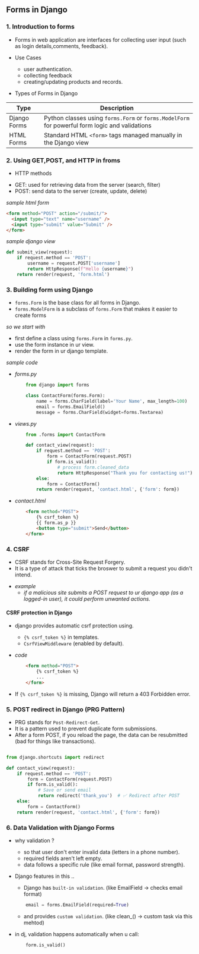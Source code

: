 ## Forms in Django

### 1. Introduction to forms
* Forms in web application are interfaces for collecting user input (such as login details,comments, feedback).

- Use Cases
    - user authentication.
    - collecting feedback
    - creating/updating products and records.

- Types of Forms in Django

| Type          | Description                                                                                  |
|---------------|----------------------------------------------------------------------------------------------|
| Django Forms  | Python classes using `forms.Form` or `forms.ModelForm` for powerful form logic and validations |
| HTML Forms    | Standard HTML `<form>` tags managed manually in the Django view                              |


### 2. Using GET,POST, and HTTP in froms

* HTTP methods
- GET: used for retrieving data from the server (search, filter)
- POST: send data to the server (create, update, delete)

*sample html form*
```html
<form method="POST" action="/submit/">
  <input type="text" name="username" />
  <input type="submit" value="Submit" />
</form>
```

*sample django view*
```python
def submit_view(request):
    if request.method == 'POST':
        username = request.POST['username']
        return HttpResponse(f"Hello {username}")
    return render(request, 'form.html')
```


### 3. Building form using Django
* `forms.Form` is the base class for all forms in Django.
* `forms.ModelForm` is a subclass of `forms.Form` that makes it easier to create forms

*so we start with*
- first define a class using `forms.Form` in `forms.py`.
- use the form instance in ur view.
- render the form in ur django template.

*sample code*
- *forms.py*
    ```python
        from django import forms

        class ContactForm(forms.Form):
            name = forms.CharField(label='Your Name', max_length=100)
            email = forms.EmailField()
            message = forms.CharField(widget=forms.Textarea)
    ```

- *views.py*
    ```python
        from .forms import ContactForm

        def contact_view(request):
            if request.method == 'POST':
                form = ContactForm(request.POST)
                if form.is_valid():
                    # process form.cleaned_data
                    return HttpResponse("Thank you for contacting us!")
            else:
                form = ContactForm()
            return render(request, 'contact.html', {'form': form})
    ```

- *contact.html*
    ```html
        <form method="POST">
            {% csrf_token %}
            {{ form.as_p }}
            <button type="submit">Send</button>
        </form>
    ```

### 4. CSRF
* CSRF stands for Cross-Site Request Forgery. 
* It is a type of attack that ticks the broswer to submit a request you didn't intend.

- *example*
    - *if a malicious site submits a POST request to ur django app (as a logged-in user), it could perform unwanted actions.*

#### CSRF protection in Django
- django provides automatic csrf protection using.
    - `{% csrf_token %}` in templates.
    - `CsrfViewMiddleware` (enabled by default).

- *code*
    ```html
        <form method="POST">
            {% csrf_token %}
            ...
        </form>
    ```

- If `{% csrf_token %}` is missing, Django will return a 403 Forbidden error.


### 5. POST redirect in Django (PRG Pattern)

* PRG stands for `Post-Redirect-Get`.
* It is a pattern used to prevent duplicate form submissions.
* After a form POST, if you reload the page, the data can be resubmitted (bad for things like transactions).

```python

from django.shortcuts import redirect

def contact_view(request):
    if request.method == 'POST':
        form = ContactForm(request.POST)
        if form.is_valid():
            # Save or send email
            return redirect('thank_you')  # ✅ Redirect after POST
    else:
        form = ContactForm()
    return render(request, 'contact.html', {'form': form})

```

### 6. Data Validation with Django Forms

* why validation ?
    - so that user don't enter invalid data (letters in a phone number).
    - required fields aren't left empty.
    - data follows a specific rule (like email format, password strength).

* Django features in this ..
    - Django has `built-in validation`. (like EmailField -> checks email format)
    ```python
        email = forms.EmailField(required=True)
    ```
    - and provides `custom validation`. (like clean_<field>() -> custom task via this mehtod)  

* in dj, validation happens automatically when u call:
    ```python
        form.is_valid()
    ```

